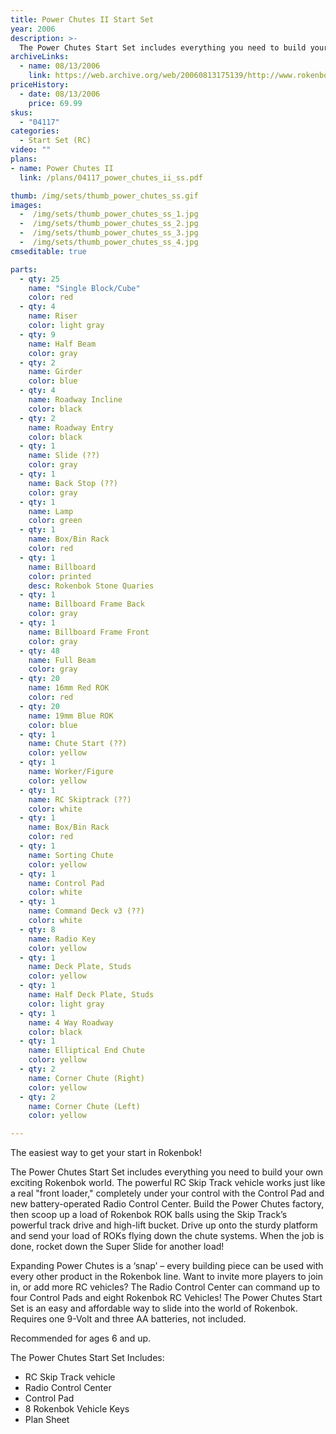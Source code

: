 ```yaml
---
title: Power Chutes II Start Set
year: 2006
description: >-
  The Power Chutes Start Set includes everything you need to build your own exciting Rokenbok world. The powerful RC Skip Track vehicle works just like a real "front loader," completely under your control with the Control Pad and new battery-operated Radio Control Center. Build the Power Chutes factory, then scoop up a load of Rokenbok ROK balls using the Skip Track’s powerful track drive and high-lift bucket.
archiveLinks:
  - name: 08/13/2006
    link: https://web.archive.org/web/20060813175139/http://www.rokenbok.com/catalog/04117_pd_ss_powerchutes.html
priceHistory:
  - date: 08/13/2006
    price: 69.99
skus:
  - "04117"
categories:
  - Start Set (RC)
video: ""
plans:
- name: Power Chutes II
  link: /plans/04117_power_chutes_ii_ss.pdf

thumb: /img/sets/thumb_power_chutes_ss.gif
images:
  -  /img/sets/thumb_power_chutes_ss_1.jpg
  -  /img/sets/thumb_power_chutes_ss_2.jpg
  -  /img/sets/thumb_power_chutes_ss_3.jpg
  -  /img/sets/thumb_power_chutes_ss_4.jpg
cmseditable: true

parts:
  - qty: 25
    name: "Single Block/Cube"
    color: red
  - qty: 4
    name: Riser
    color: light gray
  - qty: 9
    name: Half Beam
    color: gray
  - qty: 2
    name: Girder
    color: blue
  - qty: 4
    name: Roadway Incline
    color: black
  - qty: 2
    name: Roadway Entry
    color: black
  - qty: 1
    name: Slide (??)
    color: gray
  - qty: 1
    name: Back Stop (??)
    color: gray
  - qty: 1
    name: Lamp
    color: green
  - qty: 1
    name: Box/Bin Rack
    color: red
  - qty: 1
    name: Billboard
    color: printed
    desc: Rokenbok Stone Quaries
  - qty: 1
    name: Billboard Frame Back
    color: gray
  - qty: 1
    name: Billboard Frame Front
    color: gray
  - qty: 48
    name: Full Beam
    color: gray
  - qty: 20
    name: 16mm Red ROK
    color: red
  - qty: 20
    name: 19mm Blue ROK
    color: blue
  - qty: 1
    name: Chute Start (??)
    color: yellow
  - qty: 1
    name: Worker/Figure
    color: yellow
  - qty: 1
    name: RC Skiptrack (??)
    color: white
  - qty: 1
    name: Box/Bin Rack
    color: red
  - qty: 1
    name: Sorting Chute
    color: yellow
  - qty: 1
    name: Control Pad
    color: white
  - qty: 1
    name: Command Deck v3 (??)
    color: white
  - qty: 8
    name: Radio Key
    color: yellow
  - qty: 1
    name: Deck Plate, Studs
    color: yellow
  - qty: 1
    name: Half Deck Plate, Studs
    color: light gray
  - qty: 1
    name: 4 Way Roadway
    color: black
  - qty: 1
    name: Elliptical End Chute
    color: yellow
  - qty: 2
    name: Corner Chute (Right)
    color: yellow
  - qty: 2
    name: Corner Chute (Left)
    color: yellow

---
```

The easiest way to get your start in Rokenbok!

The Power Chutes Start Set includes everything you need to build your own exciting Rokenbok world. The powerful RC Skip Track vehicle works just like a real "front loader," completely under your control with the Control Pad and new battery-operated Radio Control Center. Build the Power Chutes factory, then scoop up a load of Rokenbok ROK balls using the Skip Track’s powerful track drive and high-lift bucket. Drive up onto the sturdy platform and send your load of ROKs flying down the chute systems. When the job is done, rocket down the Super Slide for another load!

Expanding Power Chutes is a ‘snap’ – every building piece can be used with every other product in the Rokenbok line. Want to invite more players to join in, or add more RC vehicles? The Radio Control Center can command up to four Control Pads and eight Rokenbok RC Vehicles! The Power Chutes Start Set is an easy and affordable way to slide into the world of Rokenbok. Requires one 9-Volt and three AA batteries, not included.

Recommended for ages 6 and up.

The Power Chutes Start Set Includes:
- RC Skip Track vehicle
- Radio Control Center
- Control Pad
- 8 Rokenbok Vehicle Keys
- Plan Sheet
